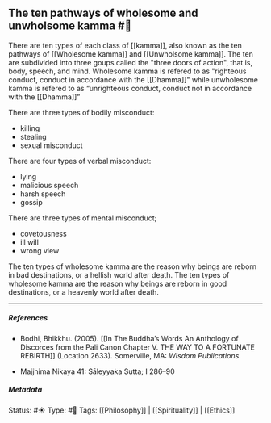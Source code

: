 ## The ten pathways of wholesome and unwholsome kamma #🧠 

There are ten types of each class of [[kamma]], also known as the ten pathways of [[Wholesome kamma]] and [[Unwholsome kamma]]. The ten are subdivided into three goups called the "three doors of action", that is, body, speech, and mind. Wholesome kamma is refered to as "righteous conduct, conduct in accordance with the [[Dhamma]]" while unwholesome kamma is refered to as “unrighteous conduct, conduct not in accordance with the [[Dhamma]]”

There are three types of bodily misconduct:

- killing
- stealing
- sexual misconduct

There are four types of verbal misconduct:

- lying
- malicious speech
- harsh speech
- gossip

There are three types of mental misconduct; 

- covetousness
- ill will
- wrong view

The ten types of wholesome kamma are the reason why beings are reborn in bad destinations, or a hellish world  after death. The ten types of wholesome kamma are the reason why beings are reborn in good destinations, or a heavenly world after death.

___

##### References

- Bodhi, Bhikkhu. (2005). [[In The Buddha’s Words An Anthology of Discorces from the Pali Canon Chapter V. THE WAY TO A FORTUNATE REBIRTH]] (Location 2633). Somerville, MA: _Wisdom Publications_.

- Majjhima Nikaya 41: Sāleyyaka Sutta; I 286–90

##### Metadata
Status: #☀️ 
Type: #🔵 
Tags: [[Philosophy]] | [[Spirituality]] | [[Ethics]]